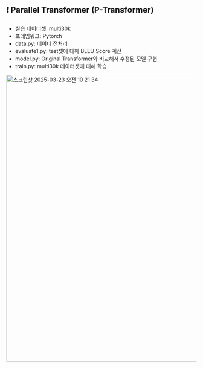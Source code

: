 ## ❗️ Parallel Transformer (P-Transformer) 
- 실습 데이터셋: multi30k
- 프레임워크: Pytorch
- data.py: 데이터 전처리
- evaluate1.py: test셋에 대해 BLEU Score 계산
- model.py: Original Transformer와 비교해서 수정된 모델 구현
- train.py: multi30k 데이터셋에 대해 학습




<img width="761" alt="스크린샷 2025-03-23 오전 10 21 34" src="https://github.com/user-attachments/assets/547f9662-30dc-4ac7-92f6-f47a4f4c0782" />
